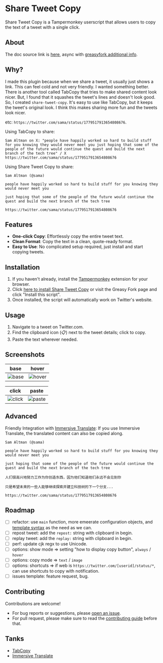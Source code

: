 # Share Tweet Copy

Share Tweet Copy is a Tampermonkey userscript that allows users to copy the text of a tweet with a single click.


## About

The doc source link is [here](https://github.com/screw-hand/tampermonkey-user.js/blob/main/share-tweet-copy/README.md),
async with [greasyfork additional info](https://greasyfork.org/en/scripts/482936-share-tweet-copy#additional-info).

## Why?

I made this plugin because when we share a tweet, it usually just shows a link. This can feel cold and not very friendly. I wanted something better.
There is another tool called TabCopy that tries to make shared content look nicer. But, I found that it squashes the tweet's lines and doesn't look good.
So, I created `share-tweet-copy`. It's easy to use like TabCopy, but it keeps the tweet's original look. I think this makes sharing more fun and the tweets look nicer.


etc: `https://twitter.com/sama/status/1779517913654808676`.

Using TabCopy to share:
```
Sam Altman on X: "people have happily worked so hard to build stuff for you knowing they would never meet you just hoping that some of the people of the future would continue the quest and build the next branch of the tech tree" / X
https://twitter.com/sama/status/1779517913654808676
```

Using Share Tweet Copy to share:

```
Sam Altman (@sama)

people have happily worked so hard to build stuff for you knowing they would never meet you

just hoping that some of the people of the future would continue the quest and build the next branch of the tech tree

https://twitter.com/sama/status/1779517913654808676
```

## Features
- **One-click Copy**: Effortlessly copy the entire tweet text.
- **Clean Format**: Copy the text in a clean, quote-ready format.
- **Easy to Use**: No complicated setup required, just install and start copying tweets.

## Installation
1. If you haven't already, install the [Tampermonkey](https://www.tampermonkey.net/) extension for your browser.
2. Click [here to install Share Tweet Copy](https://greasyfork.org/scripts/482936-share-tweet-copy) or visit the Greasy Fork page and click "Install this script".
3. Once installed, the script will automatically work on Twitter's website.

## Usage
1. Navigate to a tweet on Twitter.com.
2. Find the clipboard icon (📋) next to the tweet details; click to copy.
3. Paste the text wherever needed.

## Screenshots
|base|hover|
|---|---|
|![base](https://raw.githubusercontent.com/screw-hand/tampermonkey-user.js/main/share-tweet-copy/docs/imgs/1-base.png)|![hover](https://raw.githubusercontent.com/screw-hand/tampermonkey-user.js/main/share-tweet-copy/docs/imgs/2-hover.png)|

|click|paste|
|---|---|
|![click](https://raw.githubusercontent.com/screw-hand/tampermonkey-user.js/main/share-tweet-copy/docs/imgs/3-click.png)|![paste](https://raw.githubusercontent.com/screw-hand/tampermonkey-user.js/main/share-tweet-copy/docs/imgs/4-paste.png)|

## Advanced

Friendly Integration with [Immersive Translate](https://immersivetranslate.com/): If you use Immersive Translate, the translated content can also be copied along.

```
Sam Altman (@sama)

people have happily worked so hard to build stuff for you knowing they would never meet you

just hoping that some of the people of the future would continue the quest and build the next branch of the tech tree

人们很高兴地努力工作为你创造东西，因为他们知道他们永远不会见到你

只是希望未来的一些人能够继续探索并建立科技树的下一个分支...

https://twitter.com/sama/status/1779517913654808676
```

## Roadmap
- [ ] refactor: use `main` function, more emeerate configuration objects, and [template syntax](https://www.tampermonkey.net/documentation.php) as the need as we can.
- [ ] repost tweet: add the `repost:` string with clipboard in begin. 
- [ ] replay tweet: add the `replay:` string with clipboard in begin. 
- [ ] perf: update cjk regx to use Unicode.
- [ ] options: show mode => setting "how to display copy button", `always` / `hover`
- [ ] options: copy mode => `text` / `image`
- [ ] options: shortcuts => if web is `https://twitter.com/[userid]/status/*`, can use shortcuts to copy with notification.
- [ ] issues template: feature request, bug.

## Contributing
Contributions are welcome! 
- For bug reports or suggestions, please [open an issue](https://github.com/screw-hand/tampermonkey-user.js/issues/new).
- For pull request, please make sure to read the [contributing guide](https://github.com/screw-hand/tampermonkey-user.js/blob/main/share-tweet-copy/CONTRIBUTING.md) before that.

## Tanks

- [TabCopy](https://tabcopy.com)
- [Immersive Translate](https://immersivetranslate.com/)